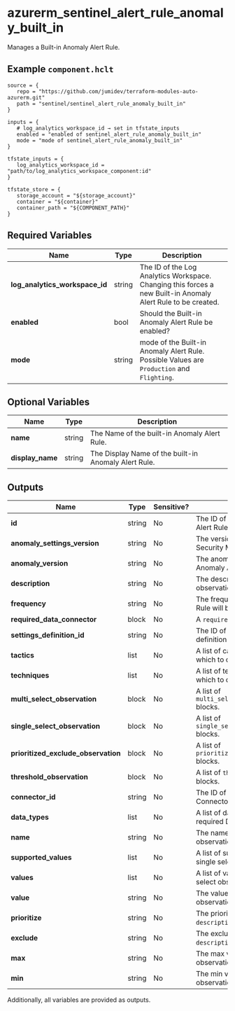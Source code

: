 # azurerm_sentinel_alert_rule_anomaly_built_in

Manages a Built-in Anomaly Alert Rule.

## Example `component.hclt`

```hcl
source = {
   repo = "https://github.com/jumidev/terraform-modules-auto-azurerm.git" 
   path = "sentinel/sentinel_alert_rule_anomaly_built_in" 
}

inputs = {
   # log_analytics_workspace_id → set in tfstate_inputs
   enabled = "enabled of sentinel_alert_rule_anomaly_built_in" 
   mode = "mode of sentinel_alert_rule_anomaly_built_in" 
}

tfstate_inputs = {
   log_analytics_workspace_id = "path/to/log_analytics_workspace_component:id" 
}

tfstate_store = {
   storage_account = "${storage_account}" 
   container = "${container}" 
   container_path = "${COMPONENT_PATH}" 
}

```

## Required Variables

| Name | Type |  Description |
| ---- | --------- |  ----------- |
| **log_analytics_workspace_id** | string |  The ID of the Log Analytics Workspace. Changing this forces a new Built-in Anomaly Alert Rule to be created. | 
| **enabled** | bool |  Should the Built-in Anomaly Alert Rule be enabled? | 
| **mode** | string |  mode of the Built-in Anomaly Alert Rule. Possible Values are `Production` and `Flighting`. | 

## Optional Variables

| Name | Type |  Description |
| ---- | --------- |  ----------- |
| **name** | string |  The Name of the built-in Anomaly Alert Rule. | 
| **display_name** | string |  The Display Name of the built-in Anomaly Alert Rule. | 



## Outputs

| Name | Type | Sensitive? | Description |
| ---- | ---- | --------- | --------- |
| **id** | string | No  | The ID of the Built-in Anomaly Alert Rule. | 
| **anomaly_settings_version** | string | No  | The version of the Anomaly Security ML Analytics Settings. | 
| **anomaly_version** | string | No  | The anomaly version of the Anomaly Alert Rule. | 
| **description** | string | No  | The description of the threshold observation. | 
| **frequency** | string | No  | The frequency the Anomaly Alert Rule will be run. | 
| **required_data_connector** | block | No  | A `required_data_connector` block. | 
| **settings_definition_id** | string | No  | The ID of the anomaly settings definition Id. | 
| **tactics** | list | No  | A list of categories of attacks by which to classify the rule. | 
| **techniques** | list | No  | A list of techniques of attacks by which to classify the rule. | 
| **multi_select_observation** | block | No  | A list of `multi_select_observation` blocks. | 
| **single_select_observation** | block | No  | A list of `single_select_observation` blocks. | 
| **prioritized_exclude_observation** | block | No  | A list of `prioritized_exclude_observation` blocks. | 
| **threshold_observation** | block | No  | A list of `threshold_observation` blocks. | 
| **connector_id** | string | No  | The ID of the required Data Connector. | 
| **data_types** | list | No  | A list of data types of the required Data Connector. | 
| **name** | string | No  | The name of the threshold observation. | 
| **supported_values** | list | No  | A list of supported values of the single select observation. | 
| **values** | list | No  | A list of values of the single select observation. | 
| **value** | string | No  | The value of the threshold observation. | 
| **prioritize** | string | No  | The prioritized value per `description`. | 
| **exclude** | string | No  | The excluded value per `description`. | 
| **max** | string | No  | The max value of the threshold observation. | 
| **min** | string | No  | The min value of the threshold observation. | 

Additionally, all variables are provided as outputs.
